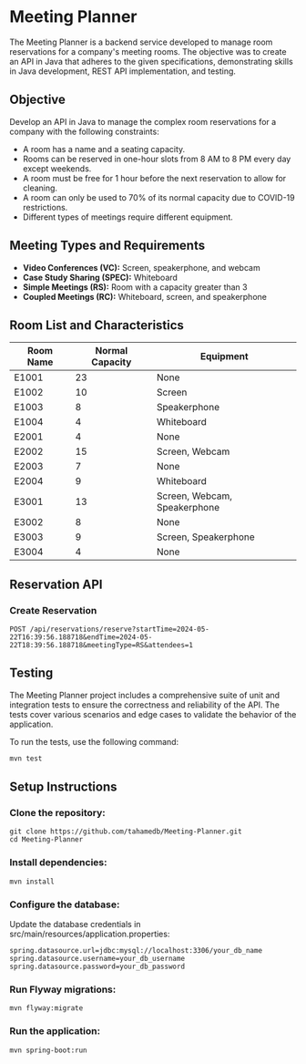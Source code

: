 # Meeting Planner

The Meeting Planner is a backend service developed to manage room reservations for a company's meeting rooms. The objective was to create an API in Java that adheres to the given specifications, demonstrating skills in Java development, REST API implementation, and testing.

## Objective

Develop an API in Java to manage the complex room reservations for a company with the following constraints:
- A room has a name and a seating capacity.
- Rooms can be reserved in one-hour slots from 8 AM to 8 PM every day except weekends.
- A room must be free for 1 hour before the next reservation to allow for cleaning.
- A room can only be used to 70% of its normal capacity due to COVID-19 restrictions.
- Different types of meetings require different equipment.

## Meeting Types and Requirements

- **Video Conferences (VC):** Screen, speakerphone, and webcam
- **Case Study Sharing (SPEC):** Whiteboard
- **Simple Meetings (RS):** Room with a capacity greater than 3
- **Coupled Meetings (RC):** Whiteboard, screen, and speakerphone

## Room List and Characteristics

| Room Name | Normal Capacity | Equipment              |
|-----------|-----------------|------------------------|
| E1001     | 23              | None                   |
| E1002     | 10              | Screen                 |
| E1003     | 8               | Speakerphone           |
| E1004     | 4               | Whiteboard             |
| E2001     | 4               | None                   |
| E2002     | 15              | Screen, Webcam         |
| E2003     | 7               | None                   |
| E2004     | 9               | Whiteboard             |
| E3001     | 13              | Screen, Webcam, Speakerphone |
| E3002     | 8               | None                   |
| E3003     | 9               | Screen, Speakerphone   |
| E3004     | 4               | None                   |

## Reservation API

### Create Reservation

```http
POST /api/reservations/reserve?startTime=2024-05-22T16:39:56.188718&endTime=2024-05-22T18:39:56.188718&meetingType=RS&attendees=1
```

## Testing

The Meeting Planner project includes a comprehensive suite of unit and integration tests to ensure the correctness and reliability of the API. The tests cover various scenarios and edge cases to validate the behavior of the application.

To run the tests, use the following command:
```bash
mvn test
````
## Setup Instructions
### Clone the repository:
```agsl
git clone https://github.com/tahamedb/Meeting-Planner.git
cd Meeting-Planner
```
### Install dependencies:
```agsl
mvn install
```

### Configure the database:

   Update the database credentials in src/main/resources/application.properties:

```agsl
spring.datasource.url=jdbc:mysql://localhost:3306/your_db_name
spring.datasource.username=your_db_username
spring.datasource.password=your_db_password
```

### Run Flyway migrations:

```mvn flyway:migrate```

### Run the application:
```mvn spring-boot:run```
